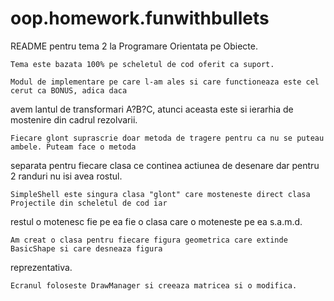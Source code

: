 oop.homework.funwithbullets
===========================
README pentru tema 2 la Programare Orientata pe Obiecte.

	Tema este bazata 100% pe scheletul de cod oferit ca suport.

	Modul de implementare pe care l-am ales si care functioneaza este cel cerut ca BONUS, adica daca 
avem lantul de transformari A?B?C, atunci aceasta este si ierarhia de mostenire din cadrul rezolvarii.

	Fiecare glont suprascrie doar metoda de tragere pentru ca nu se puteau ambele. Puteam face o metoda 
separata pentru fiecare clasa ce continea actiunea de desenare dar pentru 2 randuri nu isi avea rostul.

	SimpleShell este singura clasa "glont" care mosteneste direct clasa Projectile din scheletul de cod iar 
restul o motenesc fie pe ea fie o clasa care o moteneste pe ea s.a.m.d.

	Am creat o clasa pentru fiecare figura geometrica care extinde BasicShape si care desneaza figura 
reprezentativa.

	Ecranul foloseste DrawManager si creeaza matricea si o modifica.
